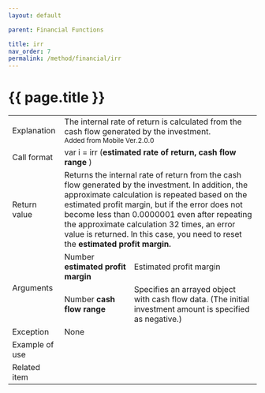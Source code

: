 ```yaml
---
layout: default

parent: Financial Functions

title: irr
nav_order: 7
permalink: /method/financial/irr
---
```




# {{ page.title }}

<table>
  <tr>
    <td>Explanation</td>
    <td colspan="2">The internal rate of return is calculated from the cash flow generated by the investment.<br><small> Added from Mobile Ver.2.0.0</small></td>
  </tr>
  <tr>
    <td>Call format</td>
    <td colspan="2">var i = irr  (<b>estimated rate of return, cash flow range </b>)</td>
  </tr>
  <tr>
    <td>Return value</td>
    <td colspan="2">Returns the internal rate of return from the cash flow generated by the investment. In addition, the approximate calculation is repeated based on the estimated profit margin, but if the error does not become less than 0.0000001 even after repeating the approximate calculation 32 times, an error value is returned. In this case, you need to reset the <b>estimated profit margin.</b></td>
  </tr>  
   <tr>
    <td rowspan="2">Arguments</td>
    <td>Number  <b>estimated profit margin</b></td>
    <td>Estimated profit margin</td>
  </tr>
  <tr>
    <td>Number  <b>cash flow range</b></td>
    <td>Specifies an arrayed object with cash flow data. (The initial investment amount is specified as negative.)</td>
  </tr>
  <tr>
    <td>Exception</td>
    <td colspan="2">None</td>
  </tr>
  <tr>
    <td>Example of use</td>
    <td colspan="2"></td>
  </tr>
  <tr>
    <td>Related item</td>
    <td colspan="2"></td>
  </tr>
</table>





